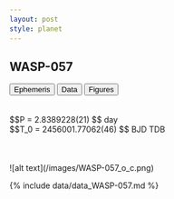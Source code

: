 ```yaml
---
layout: post
style: planet
---
```

<script src="../js/planets.js"></script>

## WASP-057

<!-- Tab links -->
<div class="tab">
<button class="tablinks" onclick="openCity(event, 'Ephemeris')">Ephemeris</button>
<button class="tablinks" onclick="openCity(event, 'Data')">Data</button>
<button class="tablinks" onclick="openCity(event, 'Figures')">Figures</button>
</div>

<!-- Tab content -->
<div id="Ephemeris" class="tabcontent" markdown="1">
<br/><br/>
$$P = 2.8389228(21) $$ day <br/>
$$T_0 = 2456001.77062(46) $$ BJD TDB
<br/><br/>
<br/><br/>
![alt text](/images/WASP-057_o_c.png)
</div>


<div id="Data" class="tabcontent" markdown="1">

{% include data/data_WASP-057.md %}

</div>
